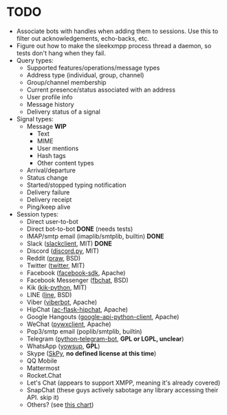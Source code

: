 # TODO

* Associate bots with handles when adding them to sessions. Use this to filter
  out acknowledgements, echo-backs, etc.
* Figure out how to make the sleekxmpp process thread a daemon, so tests don't
  hang when they fail.
* Query types:
    * Supported features/operations/message types
    * Address type (individual, group, channel)
    * Group/channel membership
    * Current presence/status associated with an address
    * User profile info
    * Message history
    * Delivery status of a signal
* Signal types:
    * Message **WIP**
        * Text
        * MIME
        * User mentions
        * Hash tags
        * Other content types
    * Arrival/departure
    * Status change
    * Started/stopped typing notification
    * Delivery failure
    * Delivery receipt
    * Ping/keep alive
* Session types:
    * Direct user-to-bot
    * Direct bot-to-bot  **DONE** (needs tests)
    * IMAP/smtp email (imaplib/smtplib, builtin) **DONE**
    * Slack ([slackclient](https://github.com/slackapi/python-slackclient), MIT) **DONE**
    * Discord ([discord.py](https://github.com/Rapptz/discord.py), MIT)
    * Reddit ([praw](https://praw.readthedocs.io/en/latest/), BSD)
    * Twitter ([twitter](https://github.com/sixohsix/twitter), MIT)
    * Facebook ([facebook-sdk](http://facebook-sdk.readthedocs.io/en/latest/), Apache)
    * Facebook Messenger ([fbchat](https://github.com/carpedm20/fbchat), BSD)
    * Kik ([kik-python](https://github.com/kikinteractive/kik-python), MIT)
    * LINE ([line](https://carpedm20.github.io/line/), BSD)
    * Viber ([viberbot](https://developers.viber.com/docs/api/python-bot-api/), Apache)
    * HipChat ([ac-flask-hipchat](https://bitbucket.org/atlassianlabs/ac-flask-hipchat), 
        Apache)
    * Google Hangouts ([google-api-python-client](
        https://developers.google.com/api-client-library/python/apis/chat/v1), Apache)
    * WeChat ([pywxclient](https://github.com/justdoit0823/pywxclient), Apache)
    * Pop3/smtp email (poplib/smtplib, builtin)
    * Telegram ([python-telegram-bot](
        https://github.com/python-telegram-bot/python-telegram-bot), **GPL or LGPL, unclear**)
    * WhatsApp ([yowsup](https://github.com/tgalal/yowsup), **GPL**)
    * Skype ([SkPy](https://pypi.org/project/SkPy/), **no defined license at this time**)
    * QQ Mobile
    * Mattermost
    * Rocket.Chat
    * Let's Chat (appears to support XMPP, meaning it's already covered)
    * SnapChat (these guys actively sabotage any library accessing their API. skip it)
    * Others? (see [this chart](
        https://www.statista.com/statistics/258749/most-popular-global-mobile-messenger-apps/))

